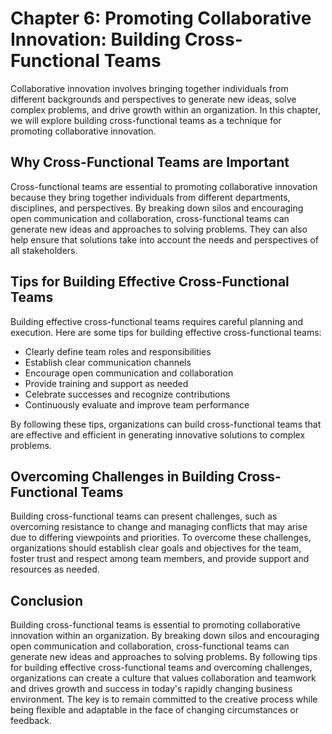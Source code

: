Chapter 6: Promoting Collaborative Innovation: Building Cross-Functional Teams
==============================================================================

Collaborative innovation involves bringing together individuals from different backgrounds and perspectives to generate new ideas, solve complex problems, and drive growth within an organization. In this chapter, we will explore building cross-functional teams as a technique for promoting collaborative innovation.

Why Cross-Functional Teams are Important
----------------------------------------

Cross-functional teams are essential to promoting collaborative innovation because they bring together individuals from different departments, disciplines, and perspectives. By breaking down silos and encouraging open communication and collaboration, cross-functional teams can generate new ideas and approaches to solving problems. They can also help ensure that solutions take into account the needs and perspectives of all stakeholders.

Tips for Building Effective Cross-Functional Teams
--------------------------------------------------

Building effective cross-functional teams requires careful planning and execution. Here are some tips for building effective cross-functional teams:

* Clearly define team roles and responsibilities
* Establish clear communication channels
* Encourage open communication and collaboration
* Provide training and support as needed
* Celebrate successes and recognize contributions
* Continuously evaluate and improve team performance

By following these tips, organizations can build cross-functional teams that are effective and efficient in generating innovative solutions to complex problems.

Overcoming Challenges in Building Cross-Functional Teams
--------------------------------------------------------

Building cross-functional teams can present challenges, such as overcoming resistance to change and managing conflicts that may arise due to differing viewpoints and priorities. To overcome these challenges, organizations should establish clear goals and objectives for the team, foster trust and respect among team members, and provide support and resources as needed.

Conclusion
----------

Building cross-functional teams is essential to promoting collaborative innovation within an organization. By breaking down silos and encouraging open communication and collaboration, cross-functional teams can generate new ideas and approaches to solving problems. By following tips for building effective cross-functional teams and overcoming challenges, organizations can create a culture that values collaboration and teamwork and drives growth and success in today's rapidly changing business environment. The key is to remain committed to the creative process while being flexible and adaptable in the face of changing circumstances or feedback.
